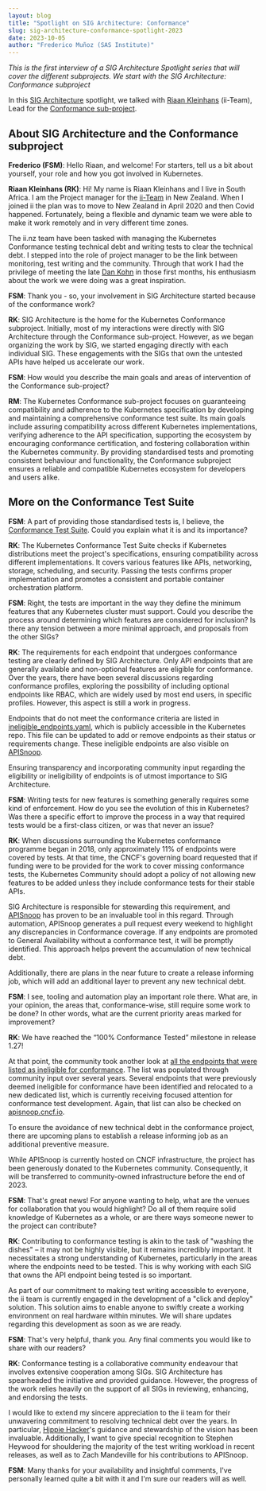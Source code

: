 ```yaml
---
layout: blog
title: "Spotlight on SIG Architecture: Conformance"
slug: sig-architecture-conformance-spotlight-2023
date: 2023-10-05
author: "Frederico Muñoz (SAS Institute)"
---
```


_This is the first interview of a SIG Architecture Spotlight series
that will cover the different subprojects. We start with the SIG
Architecture: Conformance subproject_

In this [SIG
Architecture](https://github.com/kubernetes/community/blob/master/sig-architecture/README.md)
spotlight, we talked with [Riaan
Kleinhans](https://github.com/Riaankl) (ii-Team), Lead for the
[Conformance
sub-project](https://github.com/kubernetes/community/blob/master/sig-architecture/README.md#conformance-definition-1).

## About SIG Architecture and the Conformance subproject

**Frederico (FSM)**: Hello Riaan, and welcome! For starters, tell us a
bit about yourself, your role and how you got involved in Kubernetes.

**Riaan Kleinhans (RK)**: Hi! My name is Riaan Kleinhans and I live in
South Africa. I am the Project manager for the [ii-Team](ii.nz) in New
Zealand. When I joined ii the plan was to move to New Zealand in April
2020 and then Covid happened. Fortunately, being a flexible and
dynamic team we were able to make it work remotely and in very
different time zones.

The ii.nz team have been tasked with managing the Kubernetes
Conformance testing technical debt and writing tests to clear the
technical debt. I stepped into the role of project manager to be the
link between monitoring, test writing and the community. Through that
work I had the privilege of meeting the late [Dan
Kohn](https://github.com/cncf/memorials/blob/main/dan-kohn.md) in
those first months, his enthusiasm about the work we were doing was a
great inspiration.

**FSM**: Thank you - so, your involvement in SIG Architecture started
because of the conformance work?

**RK**: SIG Architecture is the home for the Kubernetes Conformance
subproject. Initially, most of my interactions were directly with SIG
Architecture through the Conformance sub-project. However, as we
began organizing the work by SIG, we started engaging directly with
each individual SIG. These engagements with the SIGs that own the
untested APIs have helped us accelerate our work.

**FSM**: How would you describe the main goals and
areas of intervention of the Conformance sub-project?

**RM**: The Kubernetes Conformance sub-project focuses on guaranteeing
compatibility and adherence to the Kubernetes specification by
developing and maintaining a comprehensive conformance test suite. Its
main goals include assuring compatibility across different Kubernetes
implementations, verifying adherence to the API specification,
supporting the ecosystem by encouraging conformance certification, and
fostering collaboration within the Kubernetes community. By providing
standardised tests and promoting consistent behaviour and
functionality, the Conformance subproject ensures a reliable and
compatible Kubernetes ecosystem for developers and users alike.

## More on the Conformance Test Suite

**FSM**: A part of providing those standardised tests is, I believe,
the [Conformance Test
Suite](https://github.com/kubernetes/community/blob/master/contributors/devel/sig-architecture/conformance-tests.md). Could
you explain what it is and its importance?

**RK**: The Kubernetes Conformance Test Suite checks if Kubernetes
distributions meet the project's specifications, ensuring
compatibility across different implementations. It covers various
features like APIs, networking, storage, scheduling, and
security. Passing the tests confirms proper implementation and
promotes a consistent and portable container orchestration platform.

**FSM**: Right, the tests are important in the way they define the
minimum features that any Kubernetes cluster must support. Could you
describe the process around determining which features are considered
for inclusion? Is there any tension between a more minimal approach,
and proposals from the other SIGs?

**RK**: The requirements for each endpoint that undergoes conformance
testing are clearly defined by SIG Architecture. Only API endpoints
that are generally available and non-optional features are eligible
for conformance. Over the years, there have been several discussions
regarding conformance profiles, exploring the possibility of including
optional endpoints like RBAC, which are widely used by most end users,
in specific profiles. However, this aspect is still a work in
progress.

Endpoints that do not meet the conformance criteria are listed in
[ineligible_endpoints.yaml](https://github.com/kubernetes/kubernetes/blob/master/test/conformance/testdata/ineligible_endpoints.yaml),
which is publicly accessible in the Kubernetes repo. This file can be
updated to add or remove endpoints as their status or requirements
change. These ineligible endpoints are also visible on
[APISnoop](https://apisnoop.cncf.io/).

Ensuring transparency and incorporating community input regarding the
eligibility or ineligibility of endpoints is of utmost importance to
SIG Architecture.

**FSM**: Writing tests for new features is something generally
requires some kind of enforcement. How do you see the evolution of
this in Kubernetes? Was there a specific effort to improve the process
in a way that required tests would be a first-class citizen, or was
that never an issue?

**RK**: When discussions surrounding the Kubernetes conformance
programme began in 2018, only approximately 11% of endpoints were
covered by tests. At that time, the CNCF's governing board requested
that if funding were to be provided for the work to cover missing
conformance tests, the Kubernetes Community should adopt a policy of
not allowing new features to be added unless they include conformance
tests for their stable APIs.

SIG Architecture is responsible for stewarding this requirement, and
[APISnoop](https://apisnoop.cncf.io/) has proven to be an invaluable
tool in this regard. Through automation, APISnoop generates a pull
request every weekend to highlight any discrepancies in Conformance
coverage. If any endpoints are promoted to General Availability
without a conformance test, it will be promptly identified. This
approach helps prevent the accumulation of new technical debt.

Additionally, there are plans in the near future to create a release
informing job, which will add an additional layer to prevent any new
technical debt.

**FSM**: I see, tooling and automation play an important role
there. What are, in your opinion, the areas that, conformance-wise,
still require some work to be done? In other words, what are the
current priority areas marked for improvement?

**RK**: We have reached the “100% Conformance Tested” milestone in
release 1.27!

At that point, the community took another look at [all the endpoints
that were listed as ineligible for
conformance](https://github.com/kubernetes/kubernetes/blob/master/test/conformance/testdata/pending_eligible_endpoints.yaml).
The list was populated through community input over several years.
Several endpoints that were previously deemed ineligible for
conformance have been identified and relocated to a new dedicated
list, which is currently receiving focused attention for conformance
test development. Again, that list can also be checked on
[apisnoop.cncf.io](apisnoop.cncf.io.).

To ensure the avoidance of new technical debt in the conformance
project, there are upcoming plans to establish a release informing job
as an additional preventive measure.

While APISnoop is currently hosted on CNCF infrastructure, the project
has been generously donated to the Kubernetes community. Consequently,
it will be transferred to community-owned infrastructure before the
end of 2023.

**FSM**: That's great news! For anyone wanting to help, what are the
venues for collaboration that you would highlight? Do all of them
require solid knowledge of Kubernetes as a whole, or are there ways
someone newer to the project can contribute?

**RK**: Contributing to conformance testing is akin to the task of
"washing the dishes" – it may not be highly visible, but it remains
incredibly important. It necessitates a strong understanding of
Kubernetes, particularly in the areas where the endpoints need to be
tested. This is why working with each SIG that owns the API endpoint
being tested is so important.

As part of our commitment to making test writing accessible to
everyone, the ii team is currently engaged in the development of a
"click and deploy" solution. This solution aims to enable anyone to
swiftly create a working environment on real hardware within
minutes. We will share updates regarding this development as soon as
we are ready.

**FSM**: That's very helpful, thank you. Any final comments you would
like to share with our readers?

**RK**: Conformance testing is a collaborative community endeavour that
involves extensive cooperation among SIGs. SIG Architecture has
spearheaded the initiative and provided guidance. However, the
progress of the work relies heavily on the support of all SIGs in
reviewing, enhancing, and endorsing the tests.

I would like to extend my sincere appreciation to the ii team for
their unwavering commitment to resolving technical debt over the
years. In particular, [Hippie Hacker](https://github.com/hh)'s
guidance and stewardship of the vision has been
invaluable. Additionally, I want to give special recognition to
Stephen Heywood for shouldering the majority of the test writing
workload in recent releases, as well as to Zach Mandeville for his
contributions to APISnoop.

**FSM**: Many thanks for your availability and insightful comments,
I've personally learned quite a bit with it and I'm sure our readers
will as well.

